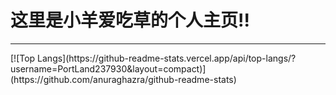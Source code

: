 # 这里是小羊爱吃草的个人主页!! <br/>
<hr/>
[![Top Langs](https://github-readme-stats.vercel.app/api/top-langs/?username=PortLand237930&layout=compact)](https://github.com/anuraghazra/github-readme-stats)
